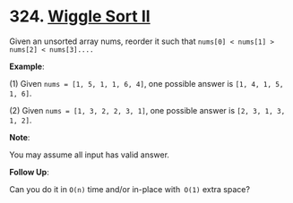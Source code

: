 # 324. [Wiggle Sort II](https://leetcode.com/problems/wiggle-sort-ii/)
Given an unsorted array nums, reorder it such that ```nums[0] < nums[1] > nums[2] < nums[3]....```

**Example**:

(1) Given ```nums = [1, 5, 1, 1, 6, 4]```, one possible answer is ```[1, 4, 1, 5, 1, 6]```. 

(2) Given ```nums = [1, 3, 2, 2, 3, 1]```, one possible answer is ```[2, 3, 1, 3, 1, 2]```.

**Note**:

You may assume all input has valid answer.

**Follow Up**:

Can you do it in ```O(n)``` time and/or in-place with``` O(1)``` extra space?
